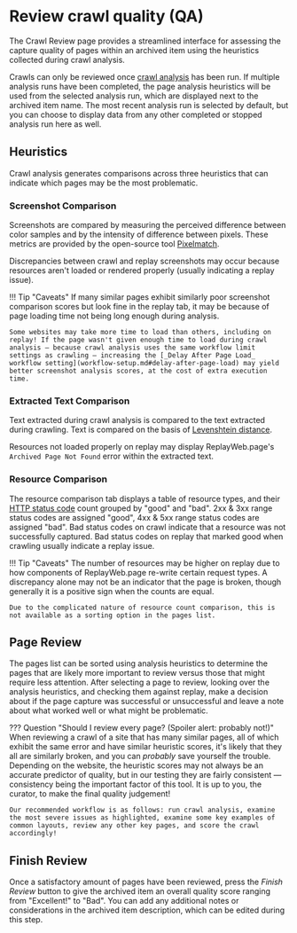 # Review crawl quality (QA)

The Crawl Review page provides a streamlined interface for assessing the capture quality of pages within an archived item using the heuristics collected during crawl analysis.

Crawls can only be reviewed once [crawl analysis](archived-items.md#crawl-analysis) has been run. If multiple analysis runs have been completed, the page analysis heuristics will be used from the selected analysis run, which are displayed next to the archived item name. The most recent analysis run is selected by default, but you can choose to display data from any other completed or stopped analysis run here as well.

## Heuristics

Crawl analysis generates comparisons across three heuristics that can indicate which pages may be the most problematic.

### Screenshot Comparison

Screenshots are compared by measuring the perceived difference between color samples and by the intensity of difference between pixels. These metrics are provided by the open-source tool [Pixelmatch](https://observablehq.com/@mourner/pixelmatch-demo).

Discrepancies between crawl and replay screenshots may occur because resources aren't loaded or rendered properly (usually indicating a replay issue).

!!! Tip "Caveats"
    If many similar pages exhibit similarly poor screenshot comparison scores but look fine in the replay tab, it may be because of page loading time not being long enough during analysis.

    Some websites may take more time to load than others, including on replay! If the page wasn't given enough time to load during crawl analysis — because crawl analysis uses the same workflow limit settings as crawling — increasing the [_Delay After Page Load_ workflow setting](workflow-setup.md#delay-after-page-load) may yield better screenshot analysis scores, at the cost of extra execution time.

### Extracted Text Comparison

Text extracted during crawl analysis is compared to the text extracted during crawling. Text is compared on the basis of [Levenshtein distance](https://en.wikipedia.org/wiki/Levenshtein_distance).

Resources not loaded properly on replay may display ReplayWeb.page's `Archived Page Not Found` error within the extracted text.

### Resource Comparison

The resource comparison tab displays a table of resource types, and their [HTTP status code](https://en.wikipedia.org/wiki/List_of_HTTP_status_codes) count grouped by "good" and "bad". 2xx & 3xx range status codes are assigned "good", 4xx & 5xx range status codes are assigned "bad". Bad status codes on crawl indicate that a resource was not successfully captured. Bad status codes on replay that marked good when crawling usually indicate a replay issue.

!!! Tip "Caveats"
    The number of resources may be higher on replay due to how components of ReplayWeb.page re-write certain request types. A discrepancy alone may not be an indicator that the page is broken, though generally it is a positive sign when the counts are equal.

    Due to the complicated nature of resource count comparison, this is not available as a sorting option in the pages list.

## Page Review

The pages list can be sorted using analysis heuristics to determine the pages that are likely more important to review versus those that might require less attention. After selecting a page to review, looking over the analysis heuristics, and checking them against replay, make a decision about if the page capture was successful or unsuccessful and leave a note about what worked well or what might be problematic.

??? Question "Should I review every page? (Spoiler alert: probably not!)"
    When reviewing a crawl of a site that has many similar pages, all of which exhibit the same error and have similar heuristic scores, it's likely that they all are similarly broken, and you can _probably_ save yourself the trouble. Depending on the website, the heuristic scores may not always be an accurate predictor of quality, but in our testing they are fairly consistent — consistency being the important factor of this tool. It is up to you, the curator, to make the final quality judgement!

    Our recommended workflow is as follows: run crawl analysis, examine the most severe issues as highlighted, examine some key examples of common layouts, review any other key pages, and score the crawl accordingly!

## Finish Review

Once a satisfactory amount of pages have been reviewed, press the _Finish Review_ button to give the archived item an overall quality score ranging from "Excellent!" to "Bad". You can add any additional notes or considerations in the archived item description, which can be edited during this step.
